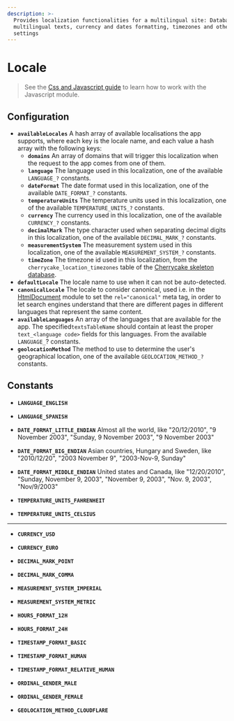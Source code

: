 ```yaml
---
description: >-
  Provides localization functionalities for a multilingual site: Database-based
  multilingual texts, currency and dates formatting, timezones and other locale
  settings
---
```


# Locale

> See the [Css and Javascript guide](../../guide/css-and-javascript-guide/) to learn how to work with the Javascript module.

## Configuration

* **`availableLocales`** A hash array of available localisations the app supports, where each key is the locale name, and each value a hash array with the following keys:
  * **`domains`** An array of domains that will trigger this localization when the request to the app comes from one of them.
  * **`language`** The language used in this localization, one of the available `LANGUAGE_?` constants.
  * **`dateFormat`** The date format used in this localization, one of the available `DATE_FORMAT_?` constants.
  * **`temperatureUnits`** The temperature units used in this localization, one of the available `TEMPERATURE_UNITS_?` constants.
  * **`currency`** The currency used in this localization, one of the available `CURRENCY_?` constants.
  * **`decimalMark`** The type character used when separating decimal digits in this localization, one of the available `DECIMAL_MARK_?` constants.
  * **`measurementSystem`** The measurement system used in this localization, one of the available `MEASUREMENT_SYSTEM_?` constants.
  * **`timeZone`** The timezone id used in this localization, from the `cherrycake_location_timezones` table of the [Cherrycake skeleton database](../../guide/getting-started/#setting-up-the-skeleton-database).
* **`defaultLocale`** The locale name to use when it can not be auto-detected.
* **`canonicalLocale`** The locale to consider canonical, used i.e. in the [HtmlDocument](htmldocument/) module to set the `rel="canonical"` meta tag, in order to let search engines understand that there are different pages in different languages that represent the same content.
* **`availableLanguages`** An array of the languages that are available for the app. The specified`textsTableName` should contain at least the proper `text_<language code>` fields for this languages. From the available `LANGUAGE_`? constants.
* **`geolocationMethod`** The method to use to determine the user's geographical location, one of the available `GEOLOCATION_METHOD_?` constants.

## Constants

* **`LANGUAGE_ENGLISH`**
* **`LANGUAGE_SPANISH`**



* **`DATE_FORMAT_LITTLE_ENDIAN`** Almost all the world, like "20/12/2010", "9 November 2003", "Sunday, 9 November 2003", "9 November 2003"
* **`DATE_FORMAT_BIG_ENDIAN`** Asian countries, Hungary and Sweden, like "2010/12/20", "2003 November 9", "2003-Nov-9, Sunday"
* **`DATE_FORMAT_MIDDLE_ENDIAN`** United states and Canada, like "12/20/2010", "Sunday, November 9, 2003", "November 9, 2003", "Nov. 9, 2003", "Nov/9/2003"



* **`TEMPERATURE_UNITS_FAHRENHEIT`**
* **`TEMPERATURE_UNITS_CELSIUS`**

 ****

* **`CURRENCY_USD`**
* **`CURRENCY_EURO`**



* **`DECIMAL_MARK_POINT`**
* **`DECIMAL_MARK_COMMA`**



* **`MEASUREMENT_SYSTEM_IMPERIAL`**
* **`MEASUREMENT_SYSTEM_METRIC`**



* **`HOURS_FORMAT_12H`**
* **`HOURS_FORMAT_24H`**



* **`TIMESTAMP_FORMAT_BASIC`**
* **`TIMESTAMP_FORMAT_HUMAN`**
* **`TIMESTAMP_FORMAT_RELATIVE_HUMAN`**



* **`ORDINAL_GENDER_MALE`**
* **`ORDINAL_GENDER_FEMALE`**



* **`GEOLOCATION_METHOD_CLOUDFLARE`**





